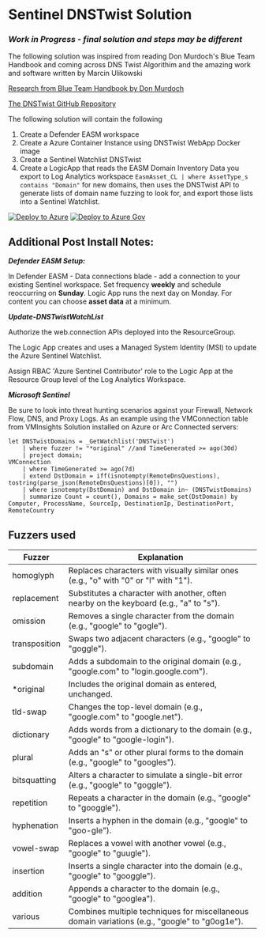 # Sentinel DNSTwist Solution

### *Work in Progress - final solution and steps may be different*

The following solution was inspired from reading Don Murdoch's Blue Team Handbook and coming across DNS Twist Algorithim and the amazing work and software written by Marcin Ulikowski

[Research from Blue Team Handbook by Don Murdoch](https://www.amazon.com/Blue-Team-Handbook-Condensed-Operations/dp/1091493898/)

[The DNSTwist GitHub Repository](https://github.com/elceef/dnstwist?tab=readme-ov-file)

The following solution will contain the following

 1. Create a Defender EASM workspace
 2. Create a Azure Container Instance using DNSTwist WebApp Docker image
 3. Create a Sentinel Watchlist DNSTwist
 4. Create a LogicApp that reads the EASM Domain Inventory Data you export to Log Analytics workspace `EasmAsset_CL | where AssetType_s contains "Domain"` for new domains, then uses the DNSTwist API to generate lists of domain name fuzzing to look for, and export those lists into a Sentinel Watchlist.

[![Deploy to Azure](https://aka.ms/deploytoazurebutton)](https://portal.azure.com/#create/Microsoft.Template/uri/https%3A%2F%2Fraw.githubusercontent.com%2Fswiftsolves-msft%2FSentinel-DNSTwist-Solution%2Frefs%2Fheads%2Fmain%2Fazuredeploy.json)
[![Deploy to Azure Gov](https://aka.ms/deploytoazuregovbutton)](https://portal.azure.us/#create/Microsoft.Template/uri/https%3A%2F%2Fraw.githubusercontent.com%2Fswiftsolves-msft%2FSentinel-DNSTwist-Solution%2Frefs%2Fheads%2Fmain%2Fazuredeploy.json)

## Additional Post Install Notes:

***Defender EASM Setup:***

In Defender EASM  - Data connections blade - add a connection to your existing Sentinel workspace. Set frequency **weekly** and schedule reoccurring on **Sunday**. Logic App runs the next day on Monday. For content you can choose **asset data** at a minimum.

***Update-DNSTwistWatchList***

Authorize the web.connection APIs deployed into the ResourceGroup.

The Logic App creates and uses a Managed System Identity (MSI) to update the Azure Sentinel Watchlist. 

Assign RBAC 'Azure Sentinel Contributor' role to the Logic App at the Resource Group level of the Log Analytics Workspace.

***Microsoft Sentinel***

Be sure to look into threat hunting scenarios against your Firewall, Network Flow, DNS, and Proxy Logs. As an example using the VMConnection table from VMInsights Solution installed on Azure or Arc Connected servers:

    let DNSTwistDomains = _GetWatchlist('DNSTwist')
	    | where fuzzer != "*original" //and TimeGenerated >= ago(30d)
	    | project domain;
    VMConnection
	    | where TimeGenerated >= ago(7d)
	    | extend DstDomain = iff(isnotempty(RemoteDnsQuestions), tostring(parse_json(RemoteDnsQuestions)[0]), "")
	    | where isnotempty(DstDomain) and DstDomain in~ (DNSTwistDomains)
	    | summarize Count = count(), Domains = make_set(DstDomain) by Computer, ProcessName, SourceIp, DestinationIp, DestinationPort, RemoteCountry

## Fuzzers used

| **Fuzzer**       | **Explanation**                                                                 |
|-------------------|---------------------------------------------------------------------------------|
| homoglyph        | Replaces characters with visually similar ones (e.g., "o" with "0" or "l" with "1"). |
| replacement      | Substitutes a character with another, often nearby on the keyboard (e.g., "a" to "s"). |
| omission         | Removes a single character from the domain (e.g., "google" to "gogle").          |
| transposition    | Swaps two adjacent characters (e.g., "google" to "goggle").                      |
| subdomain        | Adds a subdomain to the original domain (e.g., "google.com" to "login.google.com"). |
| *original        | Includes the original domain as entered, unchanged.                             |
| tld-swap         | Changes the top-level domain (e.g., "google.com" to "google.net").               |
| dictionary       | Adds words from a dictionary to the domain (e.g., "google" to "google-login").   |
| plural           | Adds an "s" or other plural forms to the domain (e.g., "google" to "googles").   |
| bitsquatting     | Alters a character to simulate a single-bit error (e.g., "google" to "goggle").  |
| repetition       | Repeats a character in the domain (e.g., "google" to "googgle").                 |
| hyphenation      | Inserts a hyphen in the domain (e.g., "google" to "goo-gle").                    |
| vowel-swap       | Replaces a vowel with another vowel (e.g., "google" to "guugle").                |
| insertion        | Inserts a single character into the domain (e.g., "google" to "googgle").        |
| addition         | Appends a character to the domain (e.g., "google" to "googlea").                 |
| various          | Combines multiple techniques for miscellaneous domain variations (e.g., "google" to "g0og1e"). |
